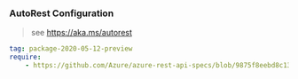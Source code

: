 ### AutoRest Configuration
> see https://aka.ms/autorest

``` yaml
tag: package-2020-05-12-preview
require:
    - https://github.com/Azure/azure-rest-api-specs/blob/9875f8eebd8c1392a83c052bc50a79c8251b1174/specification/agfood/resource-manager/readme.md
```